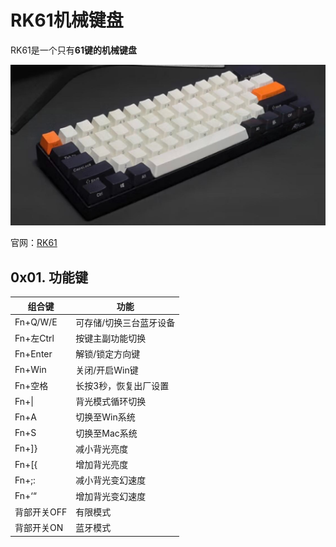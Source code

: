 # RK61机械键盘

RK61是一个只有**61键的机械键盘**

![rk61](./_assets/rk61.png)

官网：[RK61](https://www.rkgaming.com/product/11/)

## 0x01. 功能键

|组合键|功能|
|---|---|
|Fn+Q/W/E|可存储/切换三台蓝牙设备|
|Fn+左Ctrl|按键主副功能切换|
|Fn+Enter|解锁/锁定方向键|
|Fn+Win|关闭/开启Win键|
|Fn+空格|长按3秒，恢复出厂设置|
|Fn+&#124;|背光模式循环切换|
|Fn+A|切换至Win系统|
|Fn+S|切换至Mac系统|
|Fn+]}|减小背光亮度|
|Fn+[{|增加背光亮度|
|Fn+;:|减小背光变幻速度|
|Fn+‘“|增加背光变幻速度|
|背部开关OFF|有限模式|
|背部开关ON|蓝牙模式|